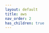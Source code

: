 ```yaml
---
layout: default
title: aws
nav_order: 2
has_children: true
---
```

<!--stackedit_data:
eyJoaXN0b3J5IjpbLTIxNDYwNDI1ODZdfQ==
-->
